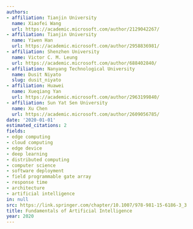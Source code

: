 ```yaml
---
authors:
- affiliation: Tianjin University
  name: Xiaofei Wang
  url: https://academic.microsoft.com/author/2129042267/
- affiliation: Tianjin University
  name: Yiwen Han
  url: https://academic.microsoft.com/author/2958836981/
- affiliation: Shenzhen University
  name: Victor C. M. Leung
  url: https://academic.microsoft.com/author/688402840/
- affiliation: Nanyang Technological University
  name: Dusit Niyato
  slug: dusit_niyato
- affiliation: Huawei
  name: Xueqiang Yan
  url: https://academic.microsoft.com/author/2963199840/
- affiliation: Sun Yat Sen University
  name: Xu Chen
  url: https://academic.microsoft.com/author/2609056785/
date: '2020-01-01'
estimated_citations: 2
fields:
- edge computing
- cloud computing
- edge device
- deep learning
- distributed computing
- computer science
- software deployment
- field programmable gate array
- response time
- architecture
- artificial intelligence
in: null
src: https://link.springer.com/chapter/10.1007/978-981-15-6186-3_3
title: Fundamentals of Artificial Intelligence
year: 2020
---
```


